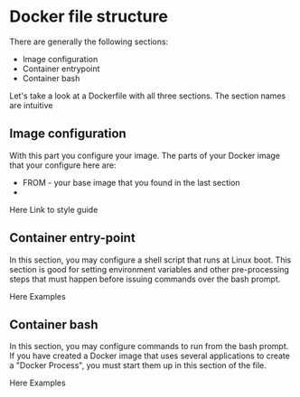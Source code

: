 # Docker file structure
There are generally the following sections: 
* Image configuration 
* Container entrypoint
* Container bash

Let's take a look at a Dockerfile with all three sections. The section names are intuitive

## Image configuration
With this part you configure your image. The parts of  your Docker image that your configure here are:
* FROM - your base image that you found in the last section
* 

Here Link to style guide
## Container entry-point

In this section, you may configure a shell script that runs at Linux boot. This section is good for setting environment variables and other pre-processing steps that must happen before issuing commands over the bash prompt.

Here Examples

## Container bash

In this section, you may configure commands to run from the bash prompt. If you have created a Docker image that uses several applications to create a "Docker Process", you must start them up in this section of the file.

Here Examples









